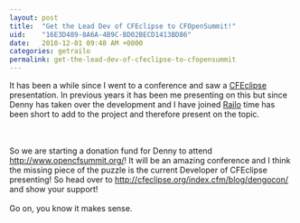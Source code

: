 ```yaml
---
layout: post
title:  "Get the Lead Dev of CFEclipse to CFOpenSummit!"
uid:	"16E3D489-8A6A-4B9C-BD02BECD1413BD86"
date:   2010-12-01 09:48 AM +0000
categories: getrailo
permalink: get-the-lead-dev-of-cfeclipse-to-cfopensummit
---
```

It has been a while since I went to a conference and saw a <a href="http://cfeclipse.org/">CFEclipse</a> presentation. In previous years it has been me presenting on this but since Denny has taken over the development and I have joined <a href="http://www.getrailo.com">Railo</a> time has been short to add to the project and therefore present on the topic. 

<br>
<br>
So we are starting a donation fund for Denny to attend <a href="http://www.opencfsummit.org/">http://www.opencfsummit.org/</a>! It will be an amazing conference and I think the missing piece of the puzzle is the current Developer of CFEclipse presenting! So head over to <a href="http://cfeclipse.org/index.cfm/blog/dengocon/">http://cfeclipse.org/index.cfm/blog/dengocon/</a> and show your support!
<br><br>
Go on, you know it makes sense.